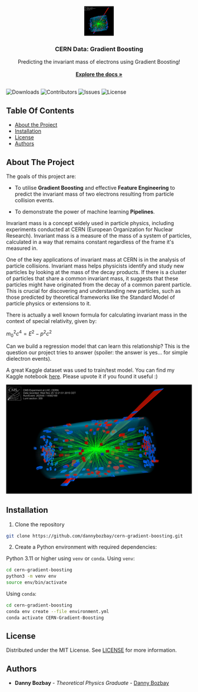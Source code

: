 <br/>
<p align="center">
  <a href="https://github.com/DannyBozbay/CERN-Gradient-Boosting">
    <img src="images/cms.jpg" alt="Logo" width="80" height="80">
  </a>

  <h3 align="center">CERN Data: Gradient Boosting</h3>

  <p align="center">
    Predicting the invariant mass of electrons using Gradient Boosting!
    <br/>
    <br/>
    <a href="https://github.com/DannyBozbay/CERN-Gradient-Boosting"><strong>Explore the docs »</strong></a>
    <br/>
    <br/>
  </p>
</p>

![Downloads](https://img.shields.io/github/downloads/DannyBozbay/CERN-Gradient-Boosting/total) ![Contributors](https://img.shields.io/github/contributors/DannyBozbay/CERN-Gradient-Boosting?color=dark-green) ![Issues](https://img.shields.io/github/issues/DannyBozbay/CERN-Gradient-Boosting) ![License](https://img.shields.io/github/license/DannyBozbay/CERN-Gradient-Boosting) 

## Table Of Contents

* [About the Project](#about-the-project)
* [Installation](#installation)
* [License](#license)
* [Authors](#authors)

## About The Project

The goals of this project are:

- To utilise **Gradient Boosting** and effective **Feature Engineering** to predict the invariant mass of two electrons resulting from particle collision events.

- To demonstrate the power of machine learning **Pipelines**. 

Invariant mass is a concept widely used in particle physics, including experiments conducted at CERN (European Organization for Nuclear Research). Invariant mass is a measure of the mass of a system of particles, calculated in a way that remains constant regardless of the frame it's measured in.

One of the key applications of invariant mass at CERN is in the analysis of particle collisions. Invariant mass helps physicists identify and study new particles by looking at the mass of the decay products. If there is a cluster of particles that share a common invariant mass, it suggests that these particles might have originated from the decay of a common parent particle. This is crucial for discovering and understanding new particles, such as those predicted by theoretical frameworks like the Standard Model of particle physics or extensions to it.

There is actually a well known formula for calculating invariant mass in the context of special relativity, given by:

$m_0^2c^4 = E^2 - p^2c^2$

Can we build a regression model that can learn this relationship? This is the question our project tries to answer (spoiler: the answer is yes... for simple dielectron events).

A great Kaggle dataset was used to train/test model. You can find my Kaggle notebook [here](https://www.kaggle.com/code/danielbozbay/cern-data-end-to-end-gradient-boosting-0-9-rmse). Please upvote it if you found it useful :)

![Screen Shot](images/cms.jpg)



## Installation

1. Clone the repository

```bash
git clone https://github.com/dannybozbay/cern-gradient-boosting.git
```

2. Create a Python environment with required dependencies:

Python 3.11 or higher using `venv` or `conda`. Using `venv`:

```bash
cd cern-gradient-boosting
python3 -m venv env
source env/bin/activate
```

Using `conda`:

``` bash
cd cern-gradient-boosting
conda env create --file environment.yml
conda activate CERN-Gradient-Boosting
```

## License

Distributed under the MIT License. See [LICENSE](https://github.com/DannyBozbay/CERN-Gradient-Boosting/blob/main/LICENSE.md) for more information.

## Authors

* **Danny Bozbay** - *Theoretical Physics Graduate* - [Danny Bozbay](https://github.com/DannyBozbay/)


